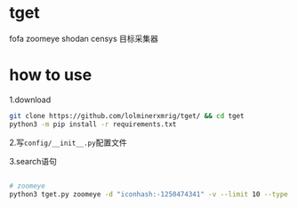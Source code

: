 # tget

fofa zoomeye shodan censys 目标采集器

# how to use

1.download

```bash
git clone https://github.com/lolminerxmrig/tget/ && cd tget
python3 -m pip install -r requirements.txt
```

2.写`config/__init__.py`配置文件

3.search语句

```bash

# zoomeye
python3 tget.py zoomeye -d "iconhash:-1250474341" -v --limit 10 --type host -o result.txt
```
